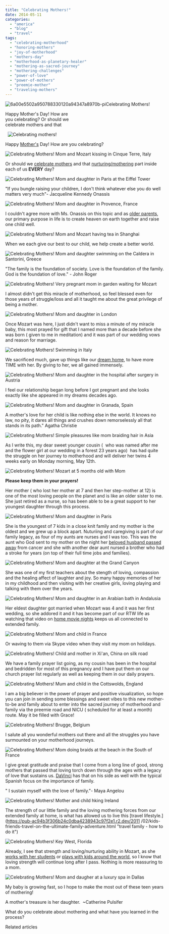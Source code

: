 ```yaml
---
title: "Celebrating Mothers!"
date: 2014-05-11
categories: 
  - "america"
  - "blog"
  - "travel"
tags: 
  - "celebrating-motherhood"
  - "honoring-mothers"
  - "joy-of-motherhood"
  - "mothers-day"
  - "motherhood-as-planetary-healer"
  - "mothering-as-sacred-journey"
  - "mothering-challenges"
  - "power-of-love"
  - "power-of-mothers"
  - "preemie-mother"
  - "traveling-mothers"
---
```


![6a00e5502a950788330120a94347a8970b-pi](https://pub-ac94b3f306b24c0dba4238943c97f2e1.r2.dev/6a00e5502a9507883301a3fd065734970b.jpg)Celebrating Mothers!  
  
Happy Mother's Day! How are  
you celebrating? Or should we  
celebrate mothers and that

<!--more-->  
  ![Celebrating mothers!](https://pub-ac94b3f306b24c0dba4238943c97f2e1.r2.dev/6a00e5502a9507883301a511b61a55970c.png)  
  
  
Happy [Mother's](https://pub-ac94b3f306b24c0dba4238943c97f2e1.r2.dev/2007/02/worlds-best-mot.html "best mom") Day! How are you celebrating?  
  
![Celebrating Mothers! Mom and Mozart kissing in Cinque Terre, Italy](https://pub-ac94b3f306b24c0dba4238943c97f2e1.r2.dev/6a00e5502a9507883301a3fd0669c0970b.png)  
  
  
Or should we [celebrate mothers](https://pub-ac94b3f306b24c0dba4238943c97f2e1.r2.dev/2011/05/bhutan-travel-mother-and-child-photo.html "celebrating mothers") and that [nurturing/mothering](https://pub-ac94b3f306b24c0dba4238943c97f2e1.r2.dev/2012/09/mother-daughter-bonding-tips-for-tweens.html "mother -daughter bonding tips") part inside each of us **EVERY** day?  
  
![Celebrating Mothers! Mom and daughter in Paris at the Eiffel Tower](https://pub-ac94b3f306b24c0dba4238943c97f2e1.r2.dev/6a00e5502a9507883301a511b61abb970c.png)  
  
"If you bungle raising your children, I don't think whatever else you do well matters very much"- Jacqueline Kennedy Onassis  
  
![Celebrating Mothers! Mom and daughter in Provence, France](https://pub-ac94b3f306b24c0dba4238943c97f2e1.r2.dev/6a00e5502a9507883301a511b61ace970c.png)  
  
I couldn't agree more with Ms. Onassis on this topic and as [older parents](https://pub-ac94b3f306b24c0dba4238943c97f2e1.r2.dev/2013/07/retire-and-travel-the-world.html "retire early"), our primary purpose in life is to create heaven on earth together and raise one child well.  
  
![Celebrating Mothers! Mom and Mozart having tea in Shanghai](https://pub-ac94b3f306b24c0dba4238943c97f2e1.r2.dev/6a00e5502a9507883301a3fd0669ff970b.png)  
  
When we each give our best to our child, we help create a better world.  
  
![Celebrating Mothers! Mom and daughter swimming on the Caldera in Santorini, Greece](https://pub-ac94b3f306b24c0dba4238943c97f2e1.r2.dev/6a00e5502a9507883301a3fd066a1a970b.png)  
  
"The family is the foundation of society. Love is the foundation of the family. God is the foundation of love." - John Roger  
  
![Celebrating Mothers! Very pregnant mom in garden waiting for Mozart](https://pub-ac94b3f306b24c0dba4238943c97f2e1.r2.dev/6a00e5502a9507883301a73dc14ec3970d.png)  
  
I almost didn't get this miracle of motherhood, so feel blessed even for those years of struggle/loss and all it taught me about the great privilege of being a mother.  
  
![Celebrating Mothers! Mom and daughter in London](https://pub-ac94b3f306b24c0dba4238943c97f2e1.r2.dev/6a00e5502a9507883301a3fd066a3f970b.png)  
  
Once Mozart was here, I just didn't want to miss a minute of my miracle baby, this most prayed for gift that I named more than a decade before she was born ( given to me in meditation) and it was part of our wedding vows and reason for marriage.  
  
![Celebrating Mothers! Swimming in Italy](https://pub-ac94b3f306b24c0dba4238943c97f2e1.r2.dev/6a00e5502a9507883301a3fd066a52970b.png)  
  
We sacrificed much, gave up things like our [dream home](https://pub-ac94b3f306b24c0dba4238943c97f2e1.r2.dev/2006/08/home-and-hous-1.html "dream home"), to have more TIME with her. By giving to her, we all gained immensely.  
  
![Celebrating Mothers! Mom and daughter in the hospital after surgery in Austria](https://pub-ac94b3f306b24c0dba4238943c97f2e1.r2.dev/6a00e5502a9507883301a511b61b75970c.png)  
  
I feel our relationship began long before I got pregnant and she looks exactly like she appeared in my dreams decades ago.  
  
![Celebrating Mothers! Mom and daughter in Granada, Spain](https://pub-ac94b3f306b24c0dba4238943c97f2e1.r2.dev/6a00e5502a9507883301a511b61b8e970c.png)  
  
A mother's love for her child is like nothing else in the world. It knows no  law, no pity, it dares all things and crushes down remorselessly all that stands in its path." Agatha Christie  
  
![Celebrating Mothers! Simple pleasures like mom braiding hair in Asia](https://pub-ac94b3f306b24c0dba4238943c97f2e1.r2.dev/6a00e5502a9507883301a73dc13034970d.png)  
  
  
As I write this, my dear sweet younger cousin (  who was named after me and the flower girl at our wedding in a forest 23 years ago)  has had quite the struggle on her journey to motherhood and will deliver her twins 4 weeks early on Monday morning, May 12th.  
  
![Celebrating Mothers! Mozart at 5 months old with Mom](https://pub-ac94b3f306b24c0dba4238943c97f2e1.r2.dev/6a00e5502a9507883301a73dc14f33970d.png)  
  
  
**Please keep them in your prayers!**  
  
Her mother ( who lost her mother at 7 and then her step-mother at 12) is one of the most loving people on the planet and is like an older sister to me. She just retired as a nurse, so has been able to be a great support to her youngest daughter through this process.  
  
![Celebrating Mothers! Mom and daughter in Paris](https://pub-ac94b3f306b24c0dba4238943c97f2e1.r2.dev/6a00e5502a9507883301a3fd066aae970b.png)  
  
  
She is the youngest of 7 kids in a close knit family and my mother is the oldest and we grew up a block apart. Nuturiing and caregiving is part of our family legacy, as four of my aunts are nurses and I was too. This was the aunt who God sent to my mother on the night her [beloved husband passed away](https://pub-ac94b3f306b24c0dba4238943c97f2e1.r2.dev/2010/12/mourning-while-traveling-tribute-to-al-grief-and-travel-deathdying-at-a-distance.html "death on the road, dealing with grief and travel") from cancer and she with another dear aunt nursed a brother who had a stroke for years (on top of their full time jobs and families).  
  
![Celebrating Mothers! Mom and daughter at the Grand Canyon](https://pub-ac94b3f306b24c0dba4238943c97f2e1.r2.dev/6a00e5502a9507883301a73dc14f7a970d.png)  
  
  
She was one of my first teachers about the stength of loving, compassion and the healing affect of laughter and joy. So many happy memories of her in my childhood and then visiting with her creative girls, loving playing and talking with them over the years.   
  
![Celebrating Mothers! Mom and daughter in an Arabian bath in Andalusia](https://pub-ac94b3f306b24c0dba4238943c97f2e1.r2.dev/6a00e5502a9507883301a73dc14fad970d.png)  
  
Her eldest daughter got married when Mozart was 4 and it was her first wedding, so she addored it and it has become part of our RTW life as watching that video on [home movie nights](https://pub-ac94b3f306b24c0dba4238943c97f2e1.r2.dev/2013/07/long-term-family-travel-most-important-item.html "home movie nights") keeps us all connected to extended family.  
  
![Celebrating Mothers! Mom and child in France](https://pub-ac94b3f306b24c0dba4238943c97f2e1.r2.dev/6a00e5502a9507883301a3fd066b0c970b.png)  
  
Or waving to them via Skype video when they visit my mom on holidays.  
  
![Celebrating Mothers! Child and mother in Xi'an, China on silk road](https://pub-ac94b3f306b24c0dba4238943c97f2e1.r2.dev/6a00e5502a9507883301a3fd066b1b970b.png)  
  
We have a family prayer list going, as my cousin has been in the hospital and bedridden for most of this pregnancy and I have put them on our church prayer list regularly as well as keeping them in our daily prayers.  
  
![Celebrating Mothers! Mum and child in the Cottswolds, England](https://pub-ac94b3f306b24c0dba4238943c97f2e1.r2.dev/6a00e5502a9507883301a511b61c62970c.png)  
  
  
I am a big believer in the power of prayer and positive visualization, so hope you can join in sending some blessings and sweet vibes to this new mother-to-be and family about to enter into the sacred journey of motherhood and family via the preemie road and NICU ( scheduled for at least a month) route. May it be filled with Grace!  
  
![Celebrating Mothers! Brugge, Belgium](https://pub-ac94b3f306b24c0dba4238943c97f2e1.r2.dev/6a00e5502a9507883301a73dc15014970d.png)  
  
I salute all you wonderful mothers out there and all the struggles you have surmounted on your motherhood journeys.  
  
![Celebrating Mothers! Mom doing braids at the beach in the South of France](https://pub-ac94b3f306b24c0dba4238943c97f2e1.r2.dev/6a00e5502a9507883301a3fd066b7a970b.png)  
  
  
I give great gratitude and praise that I come from a long line of good, strong mothers that passed that loving torch down through the ages with a legacy of love that sustains us. [DaVinci](https://pub-ac94b3f306b24c0dba4238943c97f2e1.r2.dev/2009/06/happy-fathers-day-traveling-dads.html "fathers ") has that on his side as well with the typical Spanish focus on the importance of family.  
  
" I sustain myself with the love of family."- Maya Angelou  
  
![Celebrating Mothers! Mother and child hking Ireland](https://pub-ac94b3f306b24c0dba4238943c97f2e1.r2.dev/6a00e5502a9507883301a3fd066ba3970b.png)  
  
  
The strength of our little family and the loving mothering forces from our extended family at home, is what has allowed us to live this [travel lifestyle.](https://pub-ac94b3f306b24c0dba4238943c97f2e1.r2.dev/2011
/02/kids-friends-travel-on-the-ultimate-family-adventure.html "travel family - how to do it")  
  
![Celebrating Mothers! Key West, Florida](https://pub-ac94b3f306b24c0dba4238943c97f2e1.r2.dev/6a00e5502a9507883301a3fd066bda970b.png)  
  
  
Already, I see that strength and loving/nurturing ability in Mozart, as she [works with her students](https://pub-ac94b3f306b24c0dba4238943c97f2e1.r2.dev/2013/09/best-classes-or-tutor-for-spanish-english-or-mandarin-in-penang.html "best mandarin and spanish tutor") or [plays with kids around the world](https://pub-ac94b3f306b24c0dba4238943c97f2e1.r2.dev/2014/01/mozart-meeting-soultravelers3-blog-readers-around-the-world.html "mozart meeting kids around the world"), so I know that loving strength will continue long after I pass. Nothing is more reassuring to a mom.  
  
![Celebrating Mothers! Mom and daugher at a luxury spa in Dallas ](https://pub-ac94b3f306b24c0dba4238943c97f2e1.r2.dev/6a00e5502a9507883301a511b61cf9970c.png)  
  
  
My baby is growing fast, so I hope to make the most out of these teen years of mothering!  
  
A mother's treasure is her daughter.  ~Catherine Pulsifer  
  
What do you celebrate about mothering and what have you learned in the process?

Related articles

